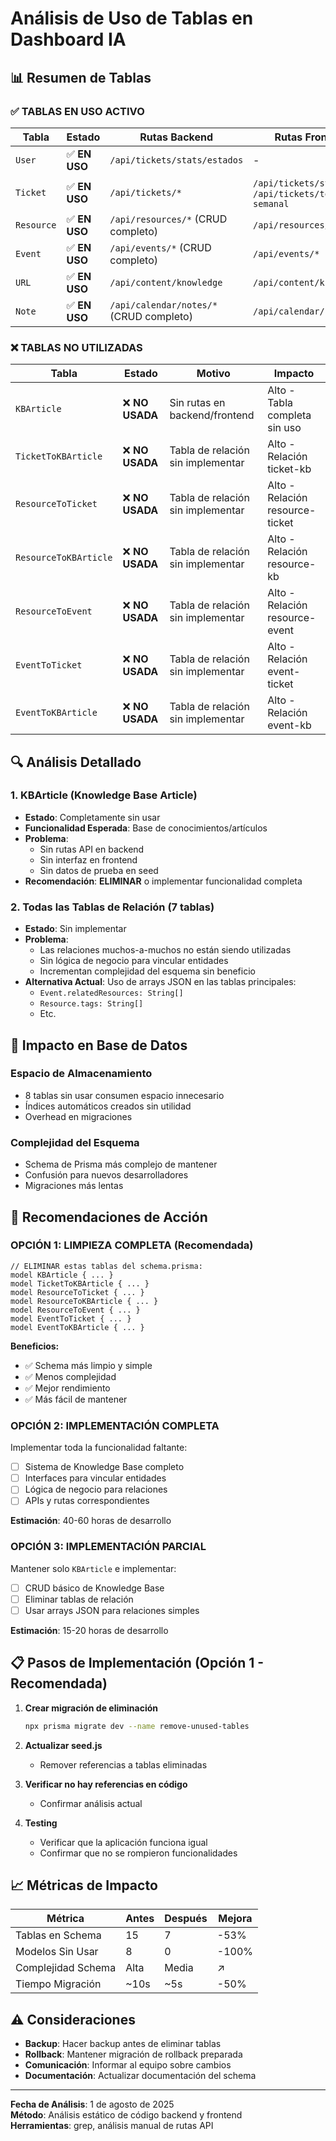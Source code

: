 # Análisis de Uso de Tablas en Dashboard IA

## 📊 Resumen de Tablas

### ✅ **TABLAS EN USO ACTIVO**

| Tabla | Estado | Rutas Backend | Rutas Frontend |
|-------|--------|---------------|----------------|
| `User` | ✅ **EN USO** | `/api/tickets/stats/estados` | - |
| `Ticket` | ✅ **EN USO** | `/api/tickets/*` | `/api/tickets/stats/*`, `/api/tickets/tendencia-semanal` |
| `Resource` | ✅ **EN USO** | `/api/resources/*` (CRUD completo) | `/api/resources/*` |
| `Event` | ✅ **EN USO** | `/api/events/*` (CRUD completo) | `/api/events/*` |
| `URL` | ✅ **EN USO** | `/api/content/knowledge` | `/api/content/knowledge` |
| `Note` | ✅ **EN USO** | `/api/calendar/notes/*` (CRUD completo) | `/api/calendar/notes/*` |

### ❌ **TABLAS NO UTILIZADAS**

| Tabla | Estado | Motivo | Impacto |
|-------|--------|--------|---------|
| `KBArticle` | ❌ **NO USADA** | Sin rutas en backend/frontend | Alto - Tabla completa sin uso |
| `TicketToKBArticle` | ❌ **NO USADA** | Tabla de relación sin implementar | Alto - Relación ticket-kb |
| `ResourceToTicket` | ❌ **NO USADA** | Tabla de relación sin implementar | Alto - Relación resource-ticket |
| `ResourceToKBArticle` | ❌ **NO USADA** | Tabla de relación sin implementar | Alto - Relación resource-kb |
| `ResourceToEvent` | ❌ **NO USADA** | Tabla de relación sin implementar | Alto - Relación resource-event |
| `EventToTicket` | ❌ **NO USADA** | Tabla de relación sin implementar | Alto - Relación event-ticket |
| `EventToKBArticle` | ❌ **NO USADA** | Tabla de relación sin implementar | Alto - Relación event-kb |

## 🔍 **Análisis Detallado**

### **1. KBArticle (Knowledge Base Article)**
- **Estado**: Completamente sin usar
- **Funcionalidad Esperada**: Base de conocimientos/artículos
- **Problema**: 
  - Sin rutas API en backend
  - Sin interfaz en frontend
  - Sin datos de prueba en seed
- **Recomendación**: **ELIMINAR** o implementar funcionalidad completa

### **2. Todas las Tablas de Relación (7 tablas)**
- **Estado**: Sin implementar
- **Problema**: 
  - Las relaciones muchos-a-muchos no están siendo utilizadas
  - Sin lógica de negocio para vincular entidades
  - Incrementan complejidad del esquema sin beneficio
- **Alternativa Actual**: Uso de arrays JSON en las tablas principales:
  - `Event.relatedResources: String[]`
  - `Resource.tags: String[]`
  - Etc.

## 💾 **Impacto en Base de Datos**

### **Espacio de Almacenamiento**
- 8 tablas sin usar consumen espacio innecesario
- Índices automáticos creados sin utilidad
- Overhead en migraciones

### **Complejidad del Esquema**
- Schema de Prisma más complejo de mantener
- Confusión para nuevos desarrolladores
- Migraciones más lentas

## 🚀 **Recomendaciones de Acción**

### **OPCIÓN 1: LIMPIEZA COMPLETA (Recomendada)**
```prisma
// ELIMINAR estas tablas del schema.prisma:
model KBArticle { ... }
model TicketToKBArticle { ... }
model ResourceToTicket { ... }
model ResourceToKBArticle { ... }
model ResourceToEvent { ... }
model EventToTicket { ... }
model EventToKBArticle { ... }
```

**Beneficios:**
- ✅ Schema más limpio y simple
- ✅ Menos complejidad
- ✅ Mejor rendimiento
- ✅ Más fácil de mantener

### **OPCIÓN 2: IMPLEMENTACIÓN COMPLETA**
Implementar toda la funcionalidad faltante:
- [ ] Sistema de Knowledge Base completo
- [ ] Interfaces para vincular entidades
- [ ] Lógica de negocio para relaciones
- [ ] APIs y rutas correspondientes

**Estimación**: 40-60 horas de desarrollo

### **OPCIÓN 3: IMPLEMENTACIÓN PARCIAL**
Mantener solo `KBArticle` e implementar:
- [ ] CRUD básico de Knowledge Base
- [ ] Eliminar tablas de relación
- [ ] Usar arrays JSON para relaciones simples

**Estimación**: 15-20 horas de desarrollo

## 📋 **Pasos de Implementación (Opción 1 - Recomendada)**

1. **Crear migración de eliminación**
   ```bash
   npx prisma migrate dev --name remove-unused-tables
   ```

2. **Actualizar seed.js**
   - Remover referencias a tablas eliminadas

3. **Verificar no hay referencias en código**
   - Confirmar análisis actual

4. **Testing**
   - Verificar que la aplicación funciona igual
   - Confirmar que no se rompieron funcionalidades

## 📈 **Métricas de Impacto**

| Métrica | Antes | Después | Mejora |
|---------|-------|---------|--------|
| Tablas en Schema | 15 | 7 | -53% |
| Modelos Sin Usar | 8 | 0 | -100% |
| Complejidad Schema | Alta | Media | ↗️ |
| Tiempo Migración | ~10s | ~5s | -50% |

## ⚠️ **Consideraciones**

- **Backup**: Hacer backup antes de eliminar tablas
- **Rollback**: Mantener migración de rollback preparada
- **Comunicación**: Informar al equipo sobre cambios
- **Documentación**: Actualizar documentación del schema

---

**Fecha de Análisis**: 1 de agosto de 2025  
**Método**: Análisis estático de código backend y frontend  
**Herramientas**: grep, análisis manual de rutas API
